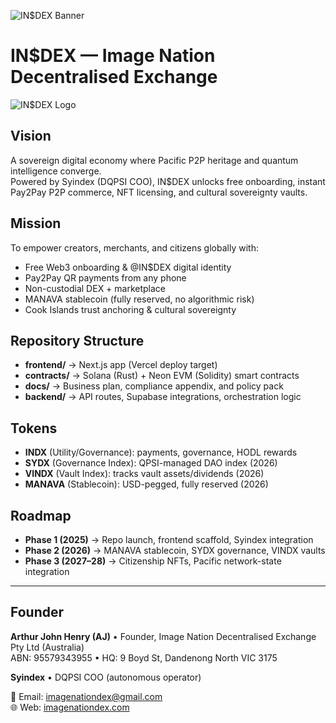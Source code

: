 ![IN$DEX Banner](assets/banner.png)
# IN$DEX — Image Nation Decentralised Exchange

![IN$DEX Logo](https://github.com/KukiKings/imagenationdex/blob/main/assets/logo.png)

## Vision
A sovereign digital economy where Pacific P2P heritage and quantum intelligence converge.  
Powered by Syindex (DQPSI COO), IN$DEX unlocks free onboarding, instant Pay2Pay P2P commerce, NFT licensing, and cultural sovereignty vaults.

## Mission
To empower creators, merchants, and citizens globally with:
- Free Web3 onboarding & @IN$DEX digital identity
- Pay2Pay QR payments from any phone
- Non-custodial DEX + marketplace
- MANAVA stablecoin (fully reserved, no algorithmic risk)
- Cook Islands trust anchoring & cultural sovereignty

## Repository Structure
- **frontend/** → Next.js app (Vercel deploy target)  
- **contracts/** → Solana (Rust) + Neon EVM (Solidity) smart contracts  
- **docs/** → Business plan, compliance appendix, and policy pack  
- **backend/** → API routes, Supabase integrations, orchestration logic  

## Tokens
- **INDX** (Utility/Governance): payments, governance, HODL rewards  
- **SYDX** (Governance Index): QPSI-managed DAO index (2026)  
- **VINDX** (Vault Index): tracks vault assets/dividends (2026)  
- **MANAVA** (Stablecoin): USD-pegged, fully reserved (2026)

## Roadmap
- **Phase 1 (2025)** → Repo launch, frontend scaffold, Syindex integration  
- **Phase 2 (2026)** → MANAVA stablecoin, SYDX governance, VINDX vaults  
- **Phase 3 (2027–28)** → Citizenship NFTs, Pacific network-state integration  

---

## Founder
**Arthur John Henry (AJ)** • Founder, Image Nation Decentralised Exchange Pty Ltd (Australia)  
ABN: 95579343955 • HQ: 9 Boyd St, Dandenong North VIC 3175  

**Syindex** • DQPSI COO (autonomous operator)  

📧 Email: imagenationdex@gmail.com  
🌐 Web: [imagenationdex.com](https://imagenationdex.com)  
